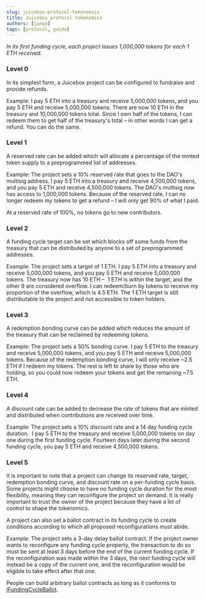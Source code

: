 ```yaml
---
slug: juicebox-protocol-tokenomics
title: Juicebox protocol tokenomics
authors: [jango]
tags: [protocol, guide]
---
```


*In its first funding cycle, each project issues 1,000,000 tokens for each 1 ETH received.*

### Level 0

In its simplest form, a Juicebox project can be configured to fundraise and provide refunds.

Example: I pay 5 ETH into a treasury and receive 5,000,000 tokens, and you pay 5 ETH and receive 5,000,000 tokens. There are now 10 ETH in the treasury and 10,000,000 tokens total. Since I own half of the tokens, I can redeem them to get half of the treasury's total – in other words I can get a refund. You can do the same.

### Level 1

A reserved rate can be added which will allocate a percentage of the minted token supply to a preprogrammed list of addresses.

Example: The project sets a 10% reserved rate that goes to the DAO's multisig address. I pay 5 ETH into a treasury and receive 4,500,000 tokens, and you pay 5 ETH and receive 4,500,000 tokens. The DAO's multisig now has access to 1,000,000 tokens. Because of the reserved rate, I can no longer redeem my tokens to get a refund – I will only get 90% of what I paid.

At a reserved rate of 100%, no tokens go to new contributors.

### Level 2

A funding cycle target can be set which blocks off some funds from the treasury that can be distributed by anyone to a set of preprogrammed addresses.

Example: The project sets a target of 1 ETH. I pay 5 ETH into a treasury and receive 5,000,000 tokens, and you pay 5 ETH and receive 5,000,000 tokens.
The treasury now has 10 ETH –  1 ETH is within the target, and the other 9 are considered overflow. I can redeem/burn by tokens to receive my proportion of the overflow, which is 4.5 ETH. The 1 ETH target is still distributable to the project and not accessible to token holders.

### Level 3

A redemption bonding curve can be added which reduces the amount of the treasury that can be reclaimed by redeeming tokens.

Example: The project sets a 50% bonding curve. I pay 5 ETH to the treasury and receive 5,000,000 tokens, and you pay 5 ETH and receive 5,000,000 tokens. Because of the redemption bonding curve, I will only receive ~2.5 ETH if I redeem my tokens. The rest is left to share by those who are holding, so you could now redeem your tokens and get the remaining ~7.5 ETH.

### Level 4

A discount rate can be added to decrease the rate of tokens that are minted and distributed when contributions are received over time.

Example: The project sets a 10% discount rate and a 14 day funding cycle duration.  I pay 5 ETH to the treasury and receive 5,000,000 tokens on day one during the first funding cycle. Fourteen days later during the second funding cycle, you pay 5 ETH and receive 4,500,000 tokens.

### Level 5

It is important to note that a project can change its reserved rate, target, redemption bonding curve, and discount rate on a per-funding cycle basis. Some projects might choose to have no funding cycle duration for the most flexibility, meaning they can reconfigure the project on demand. It is really important to trust the owner of the project because they have a lot of control to shape the tokenomics.

A project can also set a ballot contract in its funding cycle to create conditions according to which all proposed reconfigurations must abide.

Example: The project sets a 3-day delay ballot contract. If the project owner wants to reconfigure any funding cycle property, the transaction to do so must be sent at least 3 days before the end of the current funding cycle. If the reconfiguration was made within the 3 days, the next funding cycle will instead be a copy of the current one, and the reconfiguration would be eligible to take effect after that one.

People can build arbitrary ballot contracts as long as it conforms to [IFundingCycleBallot](https://github.com/jbx-protocol/juice-contracts-v1/blob/main/contracts/interfaces/IFundingCycleBallot.sol).
